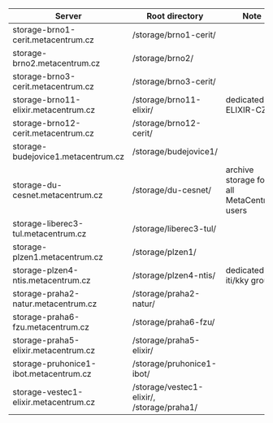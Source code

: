 | Server                                     | Root directory              |  Note                |
|--------------------------------------------|-----------------------------|----------------------|
| storage-brno1-cerit.metacentrum.cz         | /storage/brno1-cerit/       |          |
| storage-brno2.metacentrum.cz               | /storage/brno2/             |          |
| storage-brno3-cerit.metacentrum.cz         | /storage/brno3-cerit/       |          |
| storage-brno11-elixir.metacentrum.cz       | /storage/brno11-elixir/     |  dedicated to ELIXIR-CZ    |
| storage-brno12-cerit.metacentrum.cz        | /storage/brno12-cerit/      |                                      |
| storage-budejovice1.metacentrum.cz         | /storage/budejovice1/       |             |
| storage-du-cesnet.metacentrum.cz           | /storage/du-cesnet/         |  archive storage for all MetaCentrum users  |
| storage-liberec3-tul.metacentrum.cz        | /storage/liberec3-tul/      |             |
| storage-plzen1.metacentrum.cz              | /storage/plzen1/            |             |
| storage-plzen4-ntis.metacentrum.cz         | /storage/plzen4-ntis/       |  dedicated to iti/kky groups  |
| storage-praha2-natur.metacentrum.cz        | /storage/praha2-natur/      |               |
| storage-praha6-fzu.metacentrum.cz          | /storage/praha6-fzu/        |               |
| storage-praha5-elixir.metacentrum.cz       | /storage/praha5-elixir/     |               | 
| storage-pruhonice1-ibot.metacentrum.cz     | /storage/pruhonice1-ibot/   |               |
| storage-vestec1-elixir.metacentrum.cz      | /storage/vestec1-elixir/, <br /> /storage/praha1/    |               |

